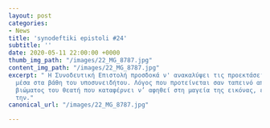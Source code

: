 ```yaml
---
layout: post
categories:
- News
title: 'synodeftiki epistoli #24'
subtitle: ''
date: 2020-05-11 22:00:00 +0000
thumb_img_path: "/images/22_MG_8787.jpg"
content_img_path: "/images/22_MG_8787.jpg"
excerpt: " Η Συνοδευτική Επιστολή προσδοκά ν' ανακαλύψει τις προεκτάσεις της εικόνας
  μέσα στα βάθη του υποσυνειδήτου. Λόγος που προτείνεται σαν ταπεινό απαύγασμα του
  βιώματος του θεατή που καταφέρνει ν’ αφηθεί στη μαγεία της εικόνας, επαναδημιουργώντας
  την."
canonical_url: "/images/22_MG_8787.jpg"

---
```

